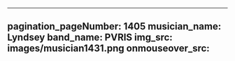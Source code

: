 ------
pagination_pageNumber: 1405
musician_name: Lyndsey
band_name: PVRIS
img_src: images/musician1431.png
onmouseover_src: 
------